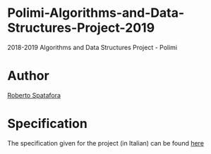 # Polimi-Algorithms-and-Data-Structures-Project-2019
2018-2019 Algorithms and Data Structures Project - Polimi

# Author
[Roberto Spatafora](https://www.linkedin.com/in/roberto-spatafora)

# Specification
The specification given for the project (in Italian) can be found [here](https://www.google.com)
